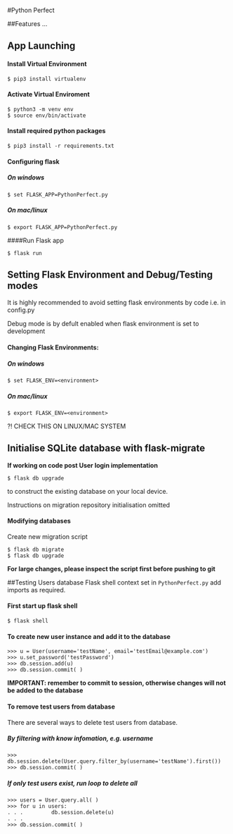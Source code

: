 #Python Perfect

##Features
...
## App Launching
#### Install Virtual Environment
```shell
$ pip3 install virtualenv
```
#### Activate Virtual Enviroment
```shell
$ python3 -m venv env
$ source env/bin/activate
```


#### Install required python packages


```shell
$ pip3 install -r requirements.txt
```

#### Configuring flask

##### On windows

```shell
$ set FLASK_APP=PythonPerfect.py
```


##### On mac/linux
```shell
$ export FLASK_APP=PythonPerfect.py
```
####Run Flask app
```shell
$ flask run
```
## Setting Flask Environment and Debug/Testing modes
It is highly recommended to avoid setting flask environments by code
i.e. in config.py

Debug mode is by defult enabled when flask environment is set to development
#### Changing Flask Environments:
##### On windows
```shell
$ set FLASK_ENV=<environment>
```
##### On mac/linux
```shell
$ export FLASK_ENV=<environment>
```  
?! CHECK THIS ON LINUX/MAC SYSTEM

## Initialise SQLite database with flask-migrate

**If working on code post User login implementation**

```shell
$ flask db upgrade
```

to construct the existing database on your local device.

Instructions on migration repository initialisation omitted
#### Modifying databases
Create new migration script

```shell
$ flask db migrate
$ flask db upgrade 
```


**For large changes, please inspect the script first before pushing to git**

##Testing Users database
Flask shell context set in `PythonPerfect.py` add imports as required.

#### First start up flask shell

```shell
$ flask shell
```

#### To create new user instance and add it to the database

	>>> u = User(username='testName', email='testEmail@example.com')
	>>> u.set_password('testPassword')
	>>> db.session.add(u)
	>>> db.session.commit( )

**IMPORTANT: remember to commit to session, otherwise changes will not be added to the database**

#### To remove test users from database

There are several ways to delete test users from database.

##### By filtering with know infomation, e.g. username

	>>> db.session.delete(User.query.filter_by(username='testName').first())
	>>> db.session.commit( )

##### If only test users exist, run loop to delete all

```shell
>>> users = User.query.all( )
>>> for u in users:
. . .		  db.session.delete(u)
. . .
>>> db.session.commit( )
```




